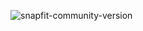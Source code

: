 ![snapfit-community-version](https://github.com/user-attachments/assets/9df36504-fd13-4ada-81da-c0d1b71ae71a)
